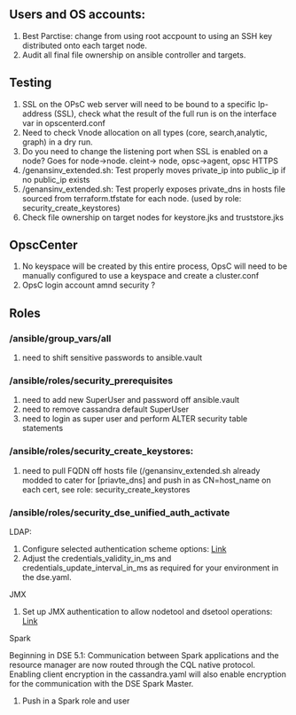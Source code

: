 
## Users and OS accounts:

1. Best Parctise: change from using root accpount to using an SSH key distributed onto each target node.
2. Audit all final file ownership on ansible controller and targets.

## Testing

1. SSL on the OPsC web server will need to be bound to a specific Ip-address (SSL), check what the result of the full run is on the interface var in opscenterd.conf
2. Need to check Vnode allocation on all types (core, search,analytic, graph) in a dry run.
3. Do you need to change the listening port when SSL is enabled on a node? Goes for node->node. cleint-> node, opsc->agent, opsc HTTPS
4. /genansinv_extended.sh: Test properly moves private_ip into public_ip if no public_ip exists
5. /genansinv_extended.sh: Test properly exposes private_dns in hosts file sourced from terraform.tfstate for each node. (used by role: security_create_keystores)
6. Check file ownership on target nodes for keystore.jks and truststore.jks 

## OpscCenter

1. No keyspace will be created by this entire process, OpsC will need to be manually configured to use a keyspace and create a cluster.conf
2. OpsC login account amnd security ?

## Roles

### /ansible/group_vars/all

1. need to shift sensitive passwords to ansible.vault

### /ansible/roles/security_prerequisites

1. need to add new SuperUser and password off ansible.vault
2. need to remove cassandra default SuperUser
3. need to login as super user and perform ALTER security table statements

### /ansible/roles/security_create_keystores:

1. need to pull FQDN off hosts file (/genansinv_extended.sh already modded to cater for [priavte_dns] and push in as CN=host_name on each cert, see role: security_create_keystores

### /ansible/roles/security_dse_unified_auth_activate

LDAP:

1. Configure selected authentication scheme options: [Link](https://docs.datastax.com/en/dse/5.1/dse-admin/datastax_enterprise/security/secLDAPScheme.html)
2. Adjust the credentials_validity_in_ms and credentials_update_interval_in_ms as required for your environment in the dse.yaml.

JMX

1. Set up JMX authentication to allow nodetool and dsetool operations: [Link](https://docs.datastax.com/en/dse/5.1/dse-admin/datastax_enterprise/security/secEnableJmxAuth.html)

Spark

Beginning in DSE 5.1: Communication between Spark applications and the resource manager are now routed through the CQL native protocol. Enabling client encryption in the cassandra.yaml will also enable encryption for the communication with the DSE Spark Master.

1. Push in a Spark role and user

